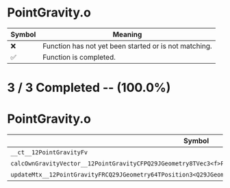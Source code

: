 # PointGravity.o
| Symbol | Meaning 
| ------------- | ------------- 
| :x: | Function has not yet been started or is not matching. 
| :white_check_mark: | Function is completed. 


# 3 / 3 Completed -- (100.0%)
# PointGravity.o
| Symbol | Decompiled? |
| ------------- | ------------- |
| `__ct__12PointGravityFv` | :white_check_mark: |
| `calcOwnGravityVector__12PointGravityCFPQ29JGeometry8TVec3<f>PfRCQ29JGeometry8TVec3<f>` | :white_check_mark: |
| `updateMtx__12PointGravityFRCQ29JGeometry64TPosition3<Q29JGeometry38TMatrix34<Q29JGeometry13SMatrix34C<f>>>` | :white_check_mark: |
